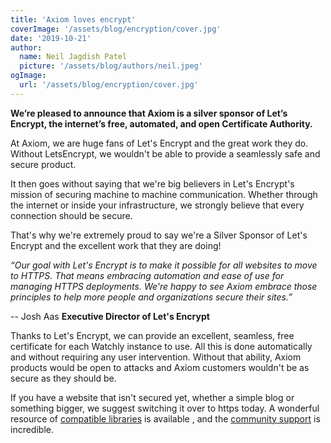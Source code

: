 ```yaml
---
title: 'Axiom loves encrypt'
coverImage: '/assets/blog/encryption/cover.jpg'
date: '2019-10-21'
author:
  name: Neil Jagdish Patel
  picture: '/assets/blog/authors/neil.jpeg'
ogImage:
  url: '/assets/blog/encryption/cover.jpg'
---
```


**We’re pleased to announce that Axiom is a silver sponsor of Let’s Encrypt, the internet’s free, automated, and open Certificate Authority.**

At Axiom, we are huge fans of Let's Encrypt and the great work they do. Without LetsEncrypt, we wouldn't be able to provide a seamlessly safe and secure product.

It then goes without saying that we're big believers in Let's Encrypt's mission of securing machine to machine communication. Whether through the internet or inside your infrastructure, we strongly believe that every connection should be secure.

That's why we're extremely proud to say we're a Silver Sponsor of Let's Encrypt and the excellent work that they are doing!

*“Our goal with Let's Encrypt is to make it possible for all websites to move to HTTPS. That means embracing automation and ease of use for managing HTTPS deployments. We're happy to see Axiom embrace those principles to help more people and organizations secure their sites.”* 

-- Josh Aas **Executive Director of Let's Encrypt**

Thanks to Let's Encrypt, we can provide an excellent, seamless, free certificate for each Watchly instance to use. All this is done automatically and without requiring any user intervention. Without that ability, Axiom products would be open to attacks and Axiom customers wouldn't be as secure as they should be.

If you have a website that isn't secured yet, whether a simple blog or something bigger, we suggest switching it over to https today. A wonderful resource of [compatible libraries](https://letsencrypt.org/docs/client-options/) is available , and the [community support](https://community.letsencrypt.org/) is incredible.